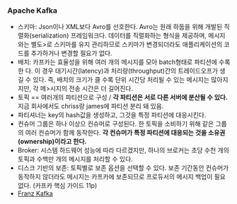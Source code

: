 ### Apache Kafka
- 스키마: Json이나 XML보다 Avro를 선호한다. Avro는 원래 하둡을 위해 개발된 직렬화(serialization) 프레임워크다. 데이터를 직렬화하는 형식을 제공하며, 메시지와는 별도>로 스키마를 유지 관리하므로 스키마가 변경되더라도 애플리케이션의 코드를 추가하거나
 변경할 필요가 없다.
- 배치: 카프카는 효율성을 위해 여러 개의 메시지를 모아 batch형태로 파티션에 수록한
다. 이 경우 대기시간(latency)과 처리량(throughput)간의 트레이드오프가 생길 수 있다. 즉, 배치의 크기가 클 수록 단위 시간당 처리될 수 있는 메시지는 많아지지만, 각 메>시지의 전송 시간은 더 길어진다.
- 토픽 == 여러개의 파티션으로 구성 / <b>각 파티션은 서로 다른 서버에 분산될 수 있다.</b> 지금 회사에서도 chriss랑 james에 파티션 분리 돼 있음.
- 파티셔너는 key의 hash값을 생성하고, 그것을 특정 파티션에 대응시킨다.
- 컨슈머 그룹은 하나 이상으 컨슈머로 구성된다. 한 토픽을 소비하기 위해 같은 그룹의 여러 컨슈머가 함께 동작한다. <b>각 컨슈머가 특정 파티션에 대응되는 것을 소유권(ownership)이라고 한다.</b>
- Broker: 시스템 하드웨어 성능에 따라 다르겠지만, 하나의 브로커는 초당 수천 개의 토픽과 수백만 개의 메시지를 처리할 수 있다.
- 디스크 기반의 보존: 토픽별로 보존 옵션을 선택할 수 있다. 보존 기간동안 컨슈머가 동작하지 않더라도 메시지는 카프카에 보존되므로 프로듀서의 메시지 백업이 필요 없다. (카프카 핵심 가이드 11p)
- [Franz Kafka](https://ko.wikipedia.org/wiki/%ED%94%84%EB%9E%80%EC%B8%A0_%EC%B9%B4%ED%94%84%EC%B9%B4)
